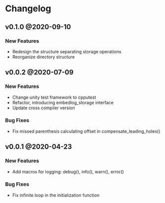# Changelog

## v0.1.0 @2020-09-10
### New Features
* Redesign the structure separating storage operations
* Reorganize directory structure

## v0.0.2 @2020-07-09
### New Features
* Change unity test framework to cpputest
* Refactor, introducing embedlog_storage interface
* Update cross compiler version
### Bug Fixes
* Fix missed parenthesis calculating offset in compensate_leading_holes()

## v0.0.1 @2020-04-23
### New Features
* Add macros for logging: debug(), info(), warn(), error()
### Bug Fixes
* Fix infinite loop in the initialization function
